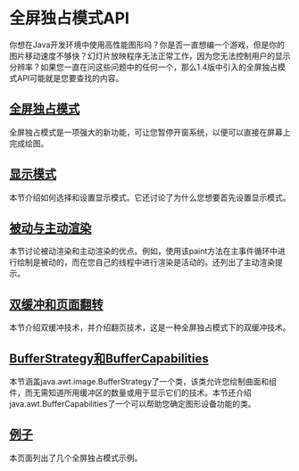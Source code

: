 #   全屏独占模式API

你想在Java开发环境中使用高性能图形吗？你是否一直想编一个游戏，但是你的图片移动速度不够快？幻灯片放映程序无法正常工作，因为您无法控制用户的显示分辨率？如果您一直在问这些问题中的任何一个，那么1.4版中引入的全屏独占模式API可能就是您要查找的内容。

##   [全屏独占模式](section030100.md)

全屏独占模式是一项强大的新功能，可让您暂停开窗系统，以便可以直接在屏幕上完成绘图。

##   [显示模式](section030200.md)

本节介绍如何选择和设置显示模式。它还讨论了为什么您想要首先设置显示模式。

##   [被动与主动渲染](section030300.md)

本节讨论被动渲染和主动渲染的优点。例如，使用该paint方法在主事件循环中进行绘制是被动的，而在您自己的线程中进行渲染是活动的。还列出了主动渲染提示。

##   [双缓冲和页面翻转](section030400.md)

本节介绍双缓冲技术，并介绍翻页技术，这是一种全屏独占模式下的双缓冲技术。

##   [BufferStrategy和BufferCapabilities](section030500.md)

本节涵盖java.awt.image.BufferStrategy了一个类，该类允许您绘制曲面和组件，而无需知道所用缓冲区的数量或用于显示它们的技术。本节还介绍java.awt.BufferCapabilities了一个可以帮助您确定图形设备功能的类。

##  [例子](section030600.md)

本页面列出了几个全屏独占模式示例。